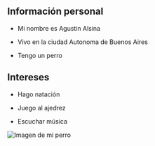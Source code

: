 ## Información personal

* Mi nombre es Agustin Alsina

* Vivo en la ciudad Autonoma de Buenos Aires

* Tengo un perro

## Intereses

* Hago natación

* Juego al ajedrez

* Escuchar música


![Imagen de mi perro](/assets/images/ImagenPerro.jpg)
